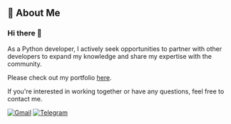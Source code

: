 ## 🚀 About Me

### Hi there 👋

As a Python developer, I actively seek opportunities to partner with other developers to expand my knowledge and share my expertise with the community.

Please check out my portfolio [here](https://mihrdat.com/).

If you're interested in working together or have any questions, feel free to contact me.

[![Gmail](https://img.shields.io/static/v1?style=for-the-badge&message=Gmail&color=EA4335&logo=Gmail&logoColor=FFFFFF&label=)](mailto:mahmoodpoor.mihrdat@gmail.com/)
[![Telegram](https://img.shields.io/static/v1?style=for-the-badge&message=Telegram&color=26A5E4&logo=Telegram&logoColor=FFFFFF&label=)](https://t.me/Mihr_Dat)
